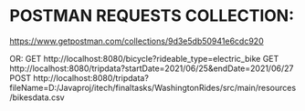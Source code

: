 # POSTMAN REQUESTS COLLECTION:
https://www.getpostman.com/collections/9d3e5db50941e6cdc920


OR:
GET http://localhost:8080/bicycle?rideable_type=electric_bike
GET http://localhost:8080/tripdata?startDate=2021/06/25&endDate=2021/06/27
POST http://localhost:8080/tripdata?fileName=D:/Javaproj/itech/finaltasks/WashingtonRides/src/main/resources/bikesdata.csv
